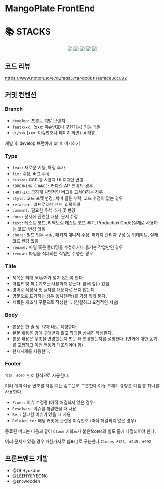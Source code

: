 <div>
    <h1>MangoPlate FrontEnd</h1>
</div>

<div><h1>📚 STACKS</h1></div>
<div align=center> 
  <img src="https://img.shields.io/badge/java-f26363?style=for-the-badge&logo=java&logoColor=white"/> 
  <img src="https://img.shields.io/badge/spring-87B8361?style=for-the-badge&logo=spring&logoColor=white"/>
  <img src="https://img.shields.io/badge/mysql-4479A1?style=for-the-badge&logo=mysql&logoColor=white"/>
  <img src="https://img.shields.io/badge/github-181717?style=for-the-badge&logo=github&logoColor=white">
  <img src="https://img.shields.io/badge/react-61DAFB?style=for-the-badge&logo=react&logoColor=black"> 
</div>

## 코드 리뷰
https://www.notion.so/e7d2fada37fa4dc88f11aeface38c092

## 커밋 컨벤션

### Branch

- `develop:` 프론트 개발 브랜치 
- `feat/xxx:` (xxx: 이슈번호나 구현기능) 기능 개발
- `ui/xxx` (xxx: 이슈번호나 페이지 화면) ui 개발

개발 후 develop 브랜치에 pr 후 머지하기

### Type

- `feat:` 새로운 기능, 특징 추가
- `fix:` 수정, 버그 수정
- `design:` CSS 등 사용자 UI 디자인 변경
- `!BREAKING CHANGE:` 커다란 API 변경의 경우
- `!HOTFIX:` 급하게 치명적인 버그를 고쳐야하는 경우
- `style:` 코드 포맷 변경, 세미 콜론 누락, 코드 수정이 없는 경우
- `refactor:` 리프로덕션 코드, 리팩토링
- `comment:` 필요한 주석 추가 및 변경
- `docs:` 문서에 관련된 내용, 문서 수정
- `test:` 테스트 코드, 리팩토링 테스트 코드 추가, Production Code(실제로 사용하는 코드) 변경 없음
- `chore:` 빌드 업무 수정, 패키지 매니저 수정, 패키지 관리자 구성 등 업데이트, 실제 코드 변경 없음
- `rename:` 파일 혹은 폴더명을 수정하거나 옮기는 작업만인 경우
- `remove:` 파일을 삭제하는 작업만 수행한 경우

### Title

- 제목은 최대 50글자가 넘지 않도록 한다.
- 마침표 및 특수기호는 사용하지 않는다. 끝에 점(.) 없음
- 영어로 작성시 첫 글자를 대문자로 쓰지 않는다.
- 영문으로 표기하는 경우 동사(원형)를 가장 앞에 둔다.
- 제목은 개조식 구문으로 작성한다. (간결하고 요점적인 서술)

### Body

- 본문은 한 줄 당 72자 내로 작성한다.
- 본문 내용은 양에 구애받지 않고 최대한 상세히 작성한다.
- 본문 내용은 무엇을 변경했는지 또는 왜 변경했는지를 설명한다. (변화에 대한 동기를 포함하고 이전 행동과 대조되어야 함)
- 현재시제를 사용한다.

### Footer

`유형: #이슈 번호` 형식으로 사용한다.

여러 개의 이슈 번호를 적을 때는 쉼표(,)로 구분한다.이슈 트래커 유형은 다음 중 하나를 사용한다.

- `Fixes:` 이슈 수정중 (아직 해결되지 않은 경우)
- `Resolves:` 이슈를 해결했을 때 사용
- `Ref:` 참고할 이슈가 있을 때 사용
- `Related to:` 해당 커밋에 관련된 이슈번호 (아직 해결되지 않은 경우)

종료된 버그는 다음과 같이 `Close` 키워드가 붙은footer의 별도 줄에 나열되어야 한다.

여러 문제가 있을 경우 마찬가지로 쉼표(,)로 구분한다.`Closes #123, #245, #992`

## 프론트엔드 개발

- @OhHyukJun
- @LEEHYEYEONG
- @snowooden
